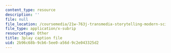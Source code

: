 ```yaml
---
content_type: resource
description: ''
file: null
file_location: /coursemedia/21w-763j-transmedia-storytelling-modern-science-fiction-spring-2014/2b96c68b9cb65ee0a56d9c2e043325d2_484766.vtt
file_type: application/x-subrip
resourcetype: Other
title: 3play caption file
uid: 2b96c68b-9cb6-5ee0-a56d-9c2e043325d2
---
```

